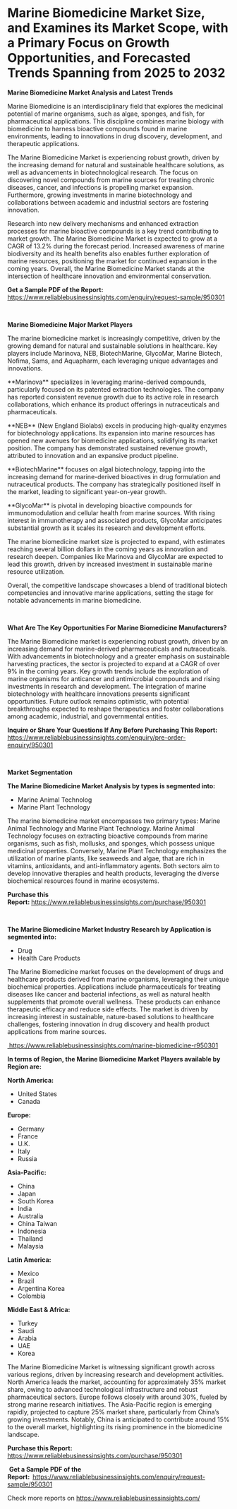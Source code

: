 <p><h1>Marine Biomedicine Market Size, and Examines its Market Scope, with a Primary Focus on Growth Opportunities, and Forecasted Trends Spanning from 2025 to 2032</h1></p><p><strong>Marine Biomedicine Market Analysis and Latest Trends</strong></p>
<p><p>Marine Biomedicine is an interdisciplinary field that explores the medicinal potential of marine organisms, such as algae, sponges, and fish, for pharmaceutical applications. This discipline combines marine biology with biomedicine to harness bioactive compounds found in marine environments, leading to innovations in drug discovery, development, and therapeutic applications. </p><p>The Marine Biomedicine Market is experiencing robust growth, driven by the increasing demand for natural and sustainable healthcare solutions, as well as advancements in biotechnological research. The focus on discovering novel compounds from marine sources for treating chronic diseases, cancer, and infections is propelling market expansion. Furthermore, growing investments in marine biotechnology and collaborations between academic and industrial sectors are fostering innovation.</p><p>Research into new delivery mechanisms and enhanced extraction processes for marine bioactive compounds is a key trend contributing to market growth. The Marine Biomedicine Market is expected to grow at a CAGR of 13.2% during the forecast period. Increased awareness of marine biodiversity and its health benefits also enables further exploration of marine resources, positioning the market for continued expansion in the coming years. Overall, the Marine Biomedicine Market stands at the intersection of healthcare innovation and environmental conservation.</p></p>
<p><strong>Get a Sample PDF of the Report:&nbsp;</strong> <a href="https://www.reliablebusinessinsights.com/enquiry/request-sample/950301?utm_campaign=2267&utm_medium=2&utm_source=Github&utm_content=ia&utm_term=06032025&utm_id=marine-biomedicine">https://www.reliablebusinessinsights.com/enquiry/request-sample/950301</a></p>
<p>&nbsp;</p>
<p><strong>Marine Biomedicine Major Market Players</strong></p>
<p><p>The marine biomedicine market is increasingly competitive, driven by the growing demand for natural and sustainable solutions in healthcare. Key players include Marinova, NEB, BiotechMarine, GlycoMar, Marine Biotech, Nofima, Sams, and Aquapharm, each leveraging unique advantages and innovations.</p><p>**Marinova** specializes in leveraging marine-derived compounds, particularly focused on its patented extraction technologies. The company has reported consistent revenue growth due to its active role in research collaborations, which enhance its product offerings in nutraceuticals and pharmaceuticals. </p><p>**NEB** (New England Biolabs) excels in producing high-quality enzymes for biotechnology applications. Its expansion into marine resources has opened new avenues for biomedicine applications, solidifying its market position. The company has demonstrated sustained revenue growth, attributed to innovation and an expansive product pipeline.</p><p>**BiotechMarine** focuses on algal biotechnology, tapping into the increasing demand for marine-derived bioactives in drug formulation and nutraceutical products. The company has strategically positioned itself in the market, leading to significant year-on-year growth. </p><p>**GlycoMar** is pivotal in developing bioactive compounds for immunomodulation and cellular health from marine sources. With rising interest in immunotherapy and associated products, GlycoMar anticipates substantial growth as it scales its research and development efforts.</p><p>The marine biomedicine market size is projected to expand, with estimates reaching several billion dollars in the coming years as innovation and research deepen. Companies like Marinova and GlycoMar are expected to lead this growth, driven by increased investment in sustainable marine resource utilization. </p><p>Overall, the competitive landscape showcases a blend of traditional biotech competencies and innovative marine applications, setting the stage for notable advancements in marine biomedicine.</p></p>
<p>&nbsp;</p>
<p><strong>What Are The Key Opportunities For Marine Biomedicine Manufacturers?</strong></p>
<p><p>The Marine Biomedicine market is experiencing robust growth, driven by an increasing demand for marine-derived pharmaceuticals and nutraceuticals. With advancements in biotechnology and a greater emphasis on sustainable harvesting practices, the sector is projected to expand at a CAGR of over 9% in the coming years. Key growth trends include the exploration of marine organisms for anticancer and antimicrobial compounds and rising investments in research and development. The integration of marine biotechnology with healthcare innovations presents significant opportunities. Future outlook remains optimistic, with potential breakthroughs expected to reshape therapeutics and foster collaborations among academic, industrial, and governmental entities.</p></p>
<p><strong>Inquire or Share Your Questions If Any Before Purchasing This Report:</strong> <a href="https://www.reliablebusinessinsights.com/enquiry/pre-order-enquiry/950301?utm_campaign=2267&utm_medium=2&utm_source=Github&utm_content=ia&utm_term=06032025&utm_id=marine-biomedicine">https://www.reliablebusinessinsights.com/enquiry/pre-order-enquiry/950301</a></p>
<p>&nbsp;</p>
<p><strong>Market Segmentation</strong></p>
<p><strong>The Marine Biomedicine Market Analysis by types is segmented into:</strong></p>
<p><ul><li>Marine Animal Technolog</li><li>Marine Plant Technology</li></ul></p>
<p><p>The marine biomedicine market encompasses two primary types: Marine Animal Technology and Marine Plant Technology. Marine Animal Technology focuses on extracting bioactive compounds from marine organisms, such as fish, mollusks, and sponges, which possess unique medicinal properties. Conversely, Marine Plant Technology emphasizes the utilization of marine plants, like seaweeds and algae, that are rich in vitamins, antioxidants, and anti-inflammatory agents. Both sectors aim to develop innovative therapies and health products, leveraging the diverse biochemical resources found in marine ecosystems.</p></p>
<p><strong>Purchase this Report:&nbsp;</strong><a href="https://www.reliablebusinessinsights.com/purchase/950301?utm_campaign=2267&utm_medium=2&utm_source=Github&utm_content=ia&utm_term=06032025&utm_id=marine-biomedicine">https://www.reliablebusinessinsights.com/purchase/950301</a></p>
<p>&nbsp;</p>
<p><strong>The Marine Biomedicine Market Industry Research by Application is segmented into:</strong></p>
<p><ul><li>Drug</li><li>Health Care Products</li></ul></p>
<p><p>The Marine Biomedicine market focuses on the development of drugs and healthcare products derived from marine organisms, leveraging their unique biochemical properties. Applications include pharmaceuticals for treating diseases like cancer and bacterial infections, as well as natural health supplements that promote overall wellness. These products can enhance therapeutic efficacy and reduce side effects. The market is driven by increasing interest in sustainable, nature-based solutions to healthcare challenges, fostering innovation in drug discovery and health product applications from marine sources.</p></p>
<p><a href="https://www.reliablebusinessinsights.com/marine-biomedicine-r950301?utm_campaign=2267&utm_medium=2&utm_source=Github&utm_content=ia&utm_term=06032025&utm_id=marine-biomedicine">&nbsp;https://www.reliablebusinessinsights.com/marine-biomedicine-r950301</a></p>
<p><strong>In terms of Region, the Marine Biomedicine Market Players available by Region are:</strong></p>
<p>
    <p> <strong> North America: </strong>
        <ul>
            <li>United States</li>
            <li>Canada</li>
        </ul>
        </p> 
    <p> <strong> Europe: </strong>
        <ul>
            <li>Germany</li>
            <li>France</li>
            <li>U.K.</li>
            <li>Italy</li>
            <li>Russia</li>
        </ul>
        </p> 
    <p> <strong> Asia-Pacific: </strong>
        <ul>
            <li>China</li>
            <li>Japan</li>
            <li>South Korea</li>
            <li>India</li>
            <li>Australia</li>
            <li>China Taiwan</li>
            <li>Indonesia</li>
            <li>Thailand</li>
            <li>Malaysia</li>
        </ul>
        </p> 
    <p> <strong> Latin America: </strong>
        <ul>
            <li>Mexico</li>
            <li>Brazil</li>
            <li>Argentina Korea</li>
            <li>Colombia</li>
        </ul>
        </p> 
    <p> <strong> Middle East & Africa: </strong>
        <ul>
            <li>Turkey</li>
            <li>Saudi</li>
            <li>Arabia</li>
            <li>UAE</li>
            <li>Korea</li>
        </ul>
    </p>
    </p>
<p><p>The Marine Biomedicine Market is witnessing significant growth across various regions, driven by increasing research and development activities. North America leads the market, accounting for approximately 35% market share, owing to advanced technological infrastructure and robust pharmaceutical sectors. Europe follows closely with around 30%, fueled by strong marine research initiatives. The Asia-Pacific region is emerging rapidly, projected to capture 25% market share, particularly from China’s growing investments. Notably, China is anticipated to contribute around 15% to the overall market, highlighting its rising prominence in the biomedicine landscape.</p></p>
<p><strong>Purchase this Report: </strong><a href="https://www.reliablebusinessinsights.com/purchase/950301?utm_campaign=2267&utm_medium=2&utm_source=Github&utm_content=ia&utm_term=06032025&utm_id=marine-biomedicine">https://www.reliablebusinessinsights.com/purchase/950301</a></p>
<p>&nbsp;<strong>Get a Sample PDF of the Report:&nbsp;&nbsp;</strong><a href="https://www.reliablebusinessinsights.com/enquiry/request-sample/950301?utm_campaign=2267&utm_medium=2&utm_source=Github&utm_content=ia&utm_term=06032025&utm_id=marine-biomedicine">https://www.reliablebusinessinsights.com/enquiry/request-sample/950301</a></p>
<p><strong></strong></p>
<p>Check more reports on <a href="https://www.reliablebusinessinsights.com/?utm_campaign=2267&utm_medium=2&utm_source=Github&utm_content=ia&utm_term=06032025&utm_id=marine-biomedicine">https://www.reliablebusinessinsights.com/</a></p>